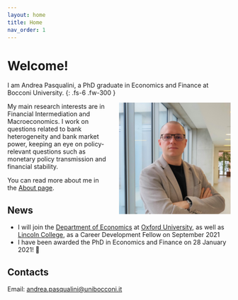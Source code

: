 ```yaml
---
layout: home
title: Home
nav_order: 1
---
```


# Welcome!

I am Andrea Pasqualini, a PhD graduate in Economics and Finance at Bocconi University.
{: .fs-6 .fw-300 }

<img src="/assets/img/picture.jpg" align="right" alt="Profile picture" class="inline" style="width:50%;padding-left:5%;">

My main research interests are in Financial Intermediation and Macroeconomics.
I work on questions related to bank heterogeneity and bank market power, keeping an eye on policy-relevant questions such as monetary policy transmission and financial stability.

You can read more about me in the [About page](/_pages/about.md).


## News

- I will join the [Department of Economics](https://www.economics.ox.ac.uk) at [Oxford University](https://www.ox.ac.uk/), as well as [Lincoln College](https://lincoln.ox.ac.uk/), as a Career Development Fellow on September 2021
- I have been awarded the PhD in Economics and Finance on 28 January 2021! 🎉


## Contacts

Email: [andrea.pasqualini@unibocconi.it](mailto:andrea.pasqualini@unibocconi.it)

